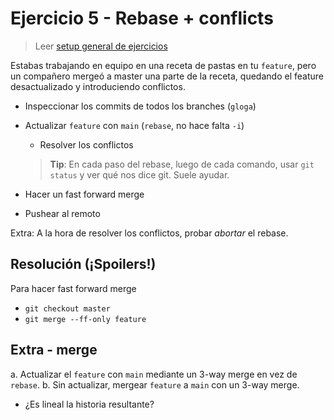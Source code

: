 # Ejercicio 5 - Rebase + conflicts

> Leer [setup general de ejercicios](../README.md#ejercicios)

Estabas trabajando en equipo en una receta de pastas en tu `feature`, pero un compañero mergeó a master una parte de la receta, quedando el feature desactualizado y introduciendo conflictos.

- Inspeccionar los commits de todos los branches (`gloga`)
- Actualizar `feature` con `main` (`rebase`, no hace falta `-i`)
  - Resolver los conflictos
  
  > **Tip**: En cada paso del rebase, luego de cada comando, usar `git status` y ver qué nos dice git. Suele ayudar.

- Hacer un fast forward merge
- Pushear al remoto

Extra: A la hora de resolver los conflictos, probar _abortar_ el rebase.

## Resolución (¡Spoilers!)

Para hacer fast forward merge

- `git checkout master`
- `git merge --ff-only feature`

## Extra - merge

a. Actualizar el `feature` con `main` mediante un 3-way merge en vez de `rebase`.
b. Sin actualizar, mergear `feature` a `main` con un 3-way merge.
  - ¿Es lineal la historia resultante?